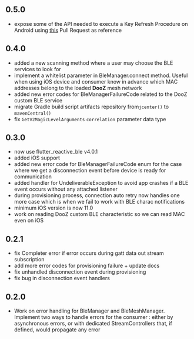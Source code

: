 ## 0.5.0

- expose some of the API needed to execute a Key Refresh Procedure on Android using [this](https://github.com/NordicSemiconductor/Android-nRF-Mesh-Library/pull/381) Pull Request as reference

## 0.4.0

- added a new scanning method where a user may choose the BLE services to look for
- implement a whitelist parameter in BleManager.connect method. Useful when using iOS device and consumer know in advance which MAC addresses belong to the loaded **DooZ** mesh network
- added new error codes for BleManagerFailureCode related to the DooZ custom BLE service
- migrate Gradle build script artifacts repository from`jcenter()` to `mavenCentral()`
- fix `GetV2MagicLevelArguments` `correlation` parameter data type

## 0.3.0

- now use flutter_reactive_ble v4.0.1
- added iOS support
- added new error code for BleManagerFailureCode enum for the case where we get a disconnection event before device is ready for communication
- added handler for UndeliverableException to avoid app crashes if a BLE event occurs without any attached listener
- during provisioning process, connection auto retry now handles one more case which is when we fail to work with BLE charac notifications
- minimum iOS version is now 11.0
- work on reading DooZ custom BLE characteristic so we can read MAC even on iOS

## 0.2.1

- fix Completer error if error occurs during gatt data out stream subscription
- add more error codes for provisioning failure + update docs
- fix unhandled disconnection event during provisioning
- fix bug in disconnection event handlers

## 0.2.0

- Work on error handling for BleManager and BleMeshManager. Implement two ways to handle errors for the consumer : either by asynchronous errors, or with dedicated StreamControllers that, if defined, would propagate any error